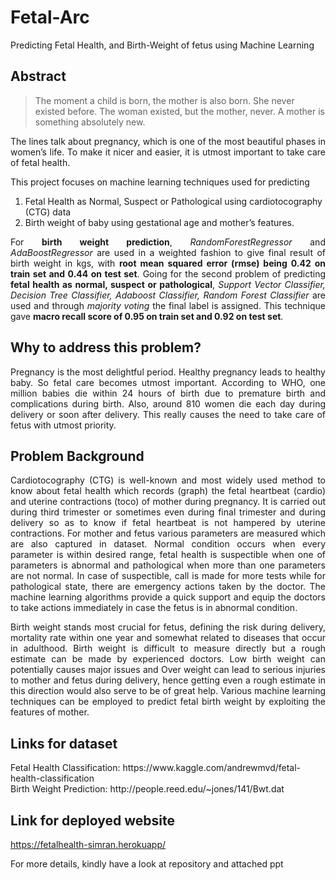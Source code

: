 # Fetal-Arc
Predicting Fetal Health, and Birth-Weight of fetus using Machine Learning

## Abstract
> The moment a child is born, the mother is also born. She never existed before. The woman existed, but the mother, never. A mother is something absolutely new.

<p align="justify">The lines talk about pregnancy, which is one of the most beautiful phases in women’s life. To make it nicer and easier, it is utmost important to take care of fetal health. </p>

This project focuses on machine learning techniques used for predicting 
1. Fetal Health as Normal, Suspect or Pathological using cardiotocography (CTG) data 
2. Birth weight of baby using gestational age and mother’s features. 
<p align="justify">For <strong>birth weight prediction</strong>, <i>RandomForestRegressor</i> and <i>AdaBoostRegressor</i> are used in a weighted fashion to give final result of birth weight in kgs, 
with <strong>root mean squared error (rmse) being 0.42 on train set and 0.44 on test set</strong>. Going for the second problem of predicting <strong>fetal health as normal, suspect or pathological</strong>, 
<i>Support Vector Classifier, Decision Tree Classifier, Adaboost Classifier, Random Forest Classifier</i> are used and through <i>majority voting</i> the final label is assigned. 
This technique gave <strong>macro recall score of 0.95 on train set and 0.92 on test set</strong>.</p>

## Why to address this problem?
<p align="justify"> Pregnancy is the most delightful period. Healthy
pregnancy leads to healthy baby. So fetal care
becomes utmost important. According to WHO,
one million babies die within 24 hours of birth
due to premature birth and complications during
birth. Also, around 810 women die each day during
delivery or soon after delivery. This really causes
the need to take care of fetus with utmost priority.</p>

## Problem Background
<p align="justify">
Cardiotocography (CTG) is well-known and
most widely used method to know about fetal
health which records (graph) the fetal heartbeat
(cardio) and uterine contractions (toco) of mother
during pregnancy. It is carried out during third
trimester or sometimes even during final trimester
and during delivery so as to know if fetal heartbeat is not hampered by uterine contractions. For
mother and fetus various parameters are measured which are also captured in dataset. Normal condition occurs
when every parameter is within desired range, fetal health is suspectible when one of parameters is
abnormal and pathological when more than one parameters are not normal. In case of suspectible, call
is made for more tests while for pathological state,
there are emergency actions taken by the doctor.
The machine learning algorithms provide a quick
support and equip the doctors to take actions immediately in case the fetus is in abnormal condition.</p>
<p align="justify">
Birth weight stands most crucial for fetus, defining the risk during delivery, mortality rate within
one year and somewhat related to diseases that
occur in adulthood. Birth weight is difficult to
measure directly but a rough estimate can be made
by experienced doctors. Low birth weight can potentially causes major issues and Over weight can
lead to serious injuries to mother and fetus during
delivery, hence getting even a rough estimate in
this direction would also serve to be of great help.
Various machine learning techniques can be employed to predict fetal birth weight by exploiting
the features of mother.
</p>

## Links for dataset
<div>Fetal Health Classification: https://www.kaggle.com/andrewmvd/fetal-health-classification</div>
<div>Birth Weight Prediction: http://people.reed.edu/~jones/141/Bwt.dat</div>

## Link for deployed website
https://fetalhealth-simran.herokuapp/

For more details, kindly have a look at repository and attached ppt
